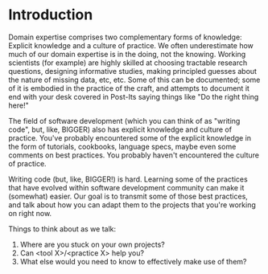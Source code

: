 # Introduction

Domain expertise comprises two complementary forms of knowledge: Explicit knowledge and a culture of practice. We often underestimate how much of our domain expertise is in the doing, not the knowing. Working scientists (for example) are highly skilled at choosing tractable research questions, designing informative studies, making principled guesses about the nature of missing data, etc, etc. Some of this can be documented; some of it is embodied in the practice of the craft, and attempts to document it end with your desk covered in Post-Its saying things like \"Do the right thing here!\"

The field of software development (which you can think of as \"writing code\", but, like, BIGGER) also has explicit knowledge and culture of practice. You\'ve probably encountered some of the explicit knowledge in the form of tutorials, cookbooks, language specs, maybe even some comments on best practices. You probably haven\'t encountered the culture of practice.

Writing code (but, like, BIGGER!) is hard. Learning some of the practices that have evolved within software development community can make it (somewhat) easier. Our goal is to transmit some of those best practices, and talk about how you can adapt them to the projects that you\'re working on right now.

Things to think about as we talk:

1.  Where are you stuck on your own projects?
2.  Can \<tool X\>/\<practice X\> help you?
3.  What else would you need to know to effectively make use of them?
